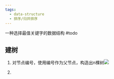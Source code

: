 ```yaml
---
tags:
  - data-structure
  - 排序/归并排序
---
```

一种选择最值关键字的数据结构
#todo 
## 建树

1. 对节点编号，使用编号作为父节点，构造出n棵树![](https://pic-1257412153.cos.ap-nanjing.myqcloud.com/images/2023%2F12%2F07%2F20231207112928-adf295.png)

2. 